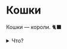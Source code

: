 # Кошки
Кошки — короли. 🐈‍⬛

<details><summary>Что?</summary>
<p>Я люблю кошки.</p>
<img src="https://i.pinimg.com/564x/20/1e/18/201e18f0292c0c6163f477784fb84939.jpg"><br>
<img src="https://i.pinimg.com/564x/42/63/94/426394825d5ee6cd57e0df135d574343.jpg"><br>
  <img src="https://i.pinimg.com/originals/d9/9d/83/d99d83796af9b81cc94296c7a9b8eae6.jpg"><br>
<img src="https://i.pinimg.com/originals/e0/64/43/e06443b9439ca8611248d17cad479892.jpg"><br>
</details>
